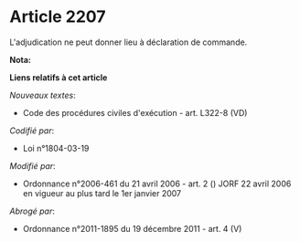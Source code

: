 # Article 2207

L'adjudication ne peut donner lieu à déclaration de commande.

**Nota:**



**Liens relatifs à cet article**

_Nouveaux textes_:

  - Code des procédures civiles d'exécution - art. L322-8 (VD)

_Codifié par_:

  - Loi n°1804-03-19

_Modifié par_:

  - Ordonnance n°2006-461 du 21 avril 2006 - art. 2 () JORF 22 avril 2006 en vigueur au plus tard le 1er janvier 2007

_Abrogé par_:

  - Ordonnance n°2011-1895 du 19 décembre 2011 - art. 4 (V)
